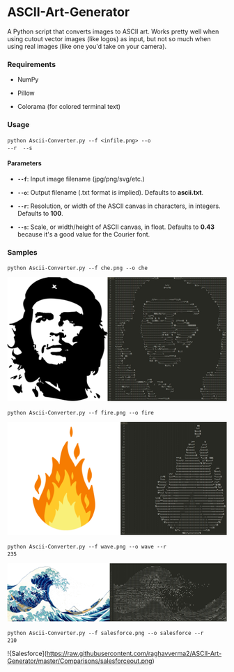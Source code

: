 # ASCII-Art-Generator
A Python script that converts images to ASCII art. Works pretty well when using cutout vector images (like logos) as input, but not so much when using real images (like one you'd take on your camera).

<h3>Requirements</h3>

* NumPy

* Pillow

* Colorama (for colored terminal text)

<h3>Usage</h3>

<code>python Ascii-Converter.py --f <infile.png> --o <outfile> --r <width> --s <scale></code>

<h4>Parameters</h4>

* <code><b>--f</b></code>: Input image filename (jpg/png/svg/etc.)

* <code><b>--o</b></code>: Output filename (.txt format is implied). Defaults to <b>ascii.txt</b>.

* <code><b>--r</b></code>: Resolution, or width of the ASCII canvas in characters, in integers. Defaults to <b>100</b>.

* <code><b>--s</b></code>: Scale, or width/height of ASCII canvas, in float. Defaults to <b>0.43</b> because it's a good value for the Courier font.

<h3>Samples</h3>

<code>python Ascii-Converter.py --f che.png --o che</code>

![Che Guevara](https://raw.githubusercontent.com/raghavverma2/ASCII-Art-Generator/master/Comparisons/cheout.png)

<code>python Ascii-Converter.py --f fire.png --o fire</code>

![Fire](https://raw.githubusercontent.com/raghavverma2/ASCII-Art-Generator/master/Comparisons/fireout.png)

<code>python Ascii-Converter.py --f wave.png --o wave --r 235</code>

![Wave of Kanagawa](https://raw.githubusercontent.com/raghavverma2/ASCII-Art-Generator/master/Comparisons/waveout.png)

<code>python Ascii-Converter.py --f salesforce.png --o salesforce --r 210</code>

!{Salesforce](https://raw.githubusercontent.com/raghavverma2/ASCII-Art-Generator/master/Comparisons/salesforceout.png)
